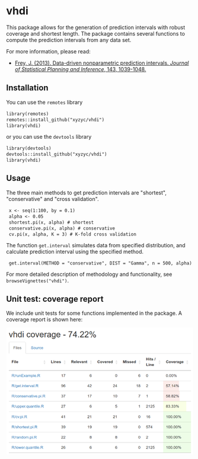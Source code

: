 # vhdi

This package allows for the generation of prediction intervals with robust coverage and shortest length. The package contains several functions to compute the prediction intervals from any data set.

For more information, please read:

-   [Frey, J. (2013). Data-driven nonparametric prediction intervals. *Journal of Statistical Planning and Inference*, 143, 1039-1048.](https://doi.org/10.1016/j.jspi.2013.01.004)

## Installation

You can use the ``remotes`` library

    library(remotes)
    remotes::install_github("xyzyc/vhdi")
    library(vhdi)

or you can use the ``devtools`` library

    library(devtools)
    devtools::install_github("xyzyc/vhdi")
    library(vhdi)

## Usage

The three main methods to get prediction intervals are "shortest", "conservative" and "cross validation".

     x <- seq(1:100, by = 0.1)
     alpha <- 0.05
     shortest.pi(x, alpha) # shortest
     conservative.pi(x, alpha) # conservative
     cv.pi(x, alpha, K = 3) # K-fold cross validation

The function ``get.interval`` simulates data from specified distribution, and calculate prediction interval using the specified method.

     get.interval(METHOD = "conservative", DIST = "Gamma", n = 500, alpha)
     
For more detailed description of methodology and functionality, see ``browseVignettes("vhdi")``.

## Unit test: coverage report

We include unit tests for some functions implemented in the package. A coverage report is shown here:

![](README_files/covr-report.png) 
